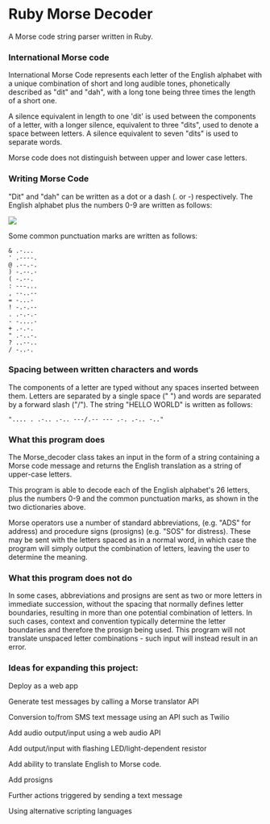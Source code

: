 # Ruby Morse Decoder

A Morse code string parser written in Ruby.

### International Morse code

International Morse Code represents each letter of the English alphabet with a unique combination of short and long audible tones, phonetically described as "dit" and "dah", with a long tone being three times the length of a short one.

A silence equivalent in length to one 'dit' is used between the components of a letter, with a longer silence, equivalent to three "dits", used to denote a space between letters. A silence equivalent to seven "dits" is used to separate words.

Morse code does not distinguish between upper and lower case letters.

### Writing Morse Code

"Dit" and "dah" can be written as a dot or a dash (. or -) respectively. The English alphabet plus the numbers 0-9 are written as follows:

<image src="https://upload.wikimedia.org/wikipedia/commons/thumb/b/b5/International_Morse_Code.svg/473px-International_Morse_Code.svg.png">

Some common punctuation marks are written as follows:
```
& .-...
' .----.
@ .--.-.
) -.--.-
( -.--.
: ---...
, --..--
= -...-
! -.-.--
. .-.-.-
- -....-
+ .-.-.
" .-..-.
? ..--..
/ -..-.
```

### Spacing between written characters and words

The components of a letter are typed without any spaces inserted between them. Letters are separated by a single space (" ") and words are separated by a forward slash ("/"). The string "HELLO WORLD" is written as follows:

```
".... . .-.. .-.. ---/.-- --- .-. .-.. -.."
```

### What this program does

The Morse_decoder class takes an input in the form of a string containing a Morse code message and returns the English translation as a string of upper-case letters.

This program is able to decode each of the English alphabet's 26 letters, plus the numbers 0-9 and the common punctuation marks, as shown in the two dictionaries above.

Morse operators use a number of standard abbreviations, (e.g. "ADS" for address) and procedure signs (prosigns) (e.g. "SOS" for distress). These may be sent with the letters spaced as in a normal word, in which case the program will simply output the combination of letters, leaving the user to determine the meaning.

### What this program does not do

In some cases, abbreviations and prosigns are sent as  two or more letters in immediate succession, without the spacing that normally defines letter boundaries, resulting in more than one potential combination of letters. In such cases, context and convention  typically determine the letter boundaries and therefore the prosign being used. This program will not translate unspaced letter combinations - such input will instead result in an error.

### Ideas for expanding this project:

Deploy as a web app

Generate test messages by calling a Morse translator API

Conversion to/from SMS text message using an API such as Twilio

Add audio output/input using a web audio API

Add output/input with flashing LED/light-dependent resistor

Add ability to translate English to Morse code.

Add prosigns

Further actions triggered by sending a text message

Using alternative scripting languages
